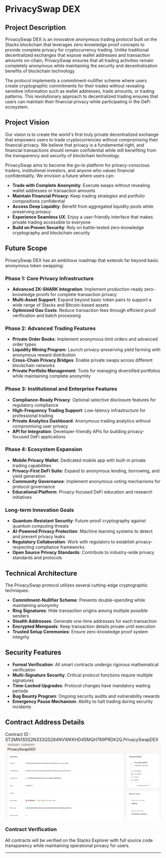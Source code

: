 # PrivacySwap DEX

## Project Description

PrivacySwap DEX is an innovative anonymous trading protocol built on the Stacks blockchain that leverages zero-knowledge proof concepts to provide complete privacy for cryptocurrency trading. Unlike traditional decentralized exchanges that expose wallet addresses and transaction amounts on-chain, PrivacySwap ensures that all trading activities remain completely anonymous while maintaining the security and decentralization benefits of blockchain technology.

The protocol implements a commitment-nullifier scheme where users create cryptographic commitments for their trades without revealing sensitive information such as wallet addresses, trade amounts, or trading patterns. This revolutionary approach to decentralized trading ensures that users can maintain their financial privacy while participating in the DeFi ecosystem.

## Project Vision

Our vision is to create the world's first truly private decentralized exchange that empowers users to trade cryptocurrencies without compromising their financial privacy. We believe that privacy is a fundamental right, and financial transactions should remain confidential while still benefiting from the transparency and security of blockchain technology.

PrivacySwap aims to become the go-to platform for privacy-conscious traders, institutional investors, and anyone who values financial confidentiality. We envision a future where users can:

- **Trade with Complete Anonymity**: Execute swaps without revealing wallet addresses or transaction amounts
- **Maintain Financial Privacy**: Keep trading strategies and portfolio compositions confidential  
- **Access Deep Liquidity**: Benefit from aggregated liquidity pools while preserving privacy
- **Experience Seamless UX**: Enjoy a user-friendly interface that makes private trading accessible to everyone
- **Build on Proven Security**: Rely on battle-tested zero-knowledge cryptography and blockchain security

## Future Scope

PrivacySwap DEX has an ambitious roadmap that extends far beyond basic anonymous token swapping:

### Phase 1: Core Privacy Infrastructure
- **Advanced ZK-SNARK Integration**: Implement production-ready zero-knowledge proofs for complete transaction privacy
- **Multi-Asset Support**: Expand beyond basic token pairs to support a wide range of Stacks and Bitcoin-based assets
- **Optimized Gas Costs**: Reduce transaction fees through efficient proof verification and batch processing

### Phase 2: Advanced Trading Features
- **Private Order Books**: Implement anonymous limit orders and advanced order types
- **Liquidity Mining Program**: Launch privacy-preserving yield farming with anonymous reward distribution
- **Cross-Chain Privacy Bridges**: Enable private swaps across different blockchain networks
- **Private Portfolio Management**: Tools for managing diversified portfolios while maintaining complete anonymity

### Phase 3: Institutional and Enterprise Features
- **Compliance-Ready Privacy**: Optional selective disclosure features for regulatory compliance
- **High-Frequency Trading Support**: Low-latency infrastructure for professional trading
- **Private Analytics Dashboard**: Anonymous trading analytics without compromising user privacy
- **API for Integration**: Developer-friendly APIs for building privacy-focused DeFi applications

### Phase 4: Ecosystem Expansion
- **Mobile Privacy Wallet**: Dedicated mobile app with built-in private trading capabilities
- **Privacy-First DeFi Suite**: Expand to anonymous lending, borrowing, and yield generation
- **Community Governance**: Implement anonymous voting mechanisms for protocol governance
- **Educational Platform**: Privacy-focused DeFi education and research initiatives

### Long-term Innovation Goals
- **Quantum-Resistant Security**: Future-proof cryptography against quantum computing threats
- **AI-Powered Privacy Protection**: Machine learning systems to detect and prevent privacy leaks
- **Regulatory Collaboration**: Work with regulators to establish privacy-respecting compliance frameworks
- **Open Source Privacy Standards**: Contribute to industry-wide privacy standards and protocols

## Technical Architecture

The PrivacySwap protocol utilizes several cutting-edge cryptographic techniques:

- **Commitment-Nullifier Scheme**: Prevents double-spending while maintaining anonymity
- **Ring Signatures**: Hide transaction origins among multiple possible senders  
- **Stealth Addresses**: Generate one-time addresses for each transaction
- **Encrypted Mempools**: Keep transaction details private until execution
- **Trusted Setup Ceremonies**: Ensure zero-knowledge proof system integrity

## Security Features

- **Formal Verification**: All smart contracts undergo rigorous mathematical verification
- **Multi-Signature Security**: Critical protocol functions require multiple signatures
- **Time-Locked Upgrades**: Protocol changes have mandatory waiting periods
- **Bug Bounty Program**: Ongoing security audits and vulnerability rewards
- **Emergency Pause Mechanism**: Ability to halt trading during security incidents

## Contract Address Details
Contract ID : ST2MN1S5S2N333QS284NVWKKHD45MQH789PRDK2Q.PrivacySwapDEX
![alt text](image.png)



### Contract Verification
All contracts will be verified on the Stacks Explorer with full source code transparency while maintaining operational privacy for users.

---
